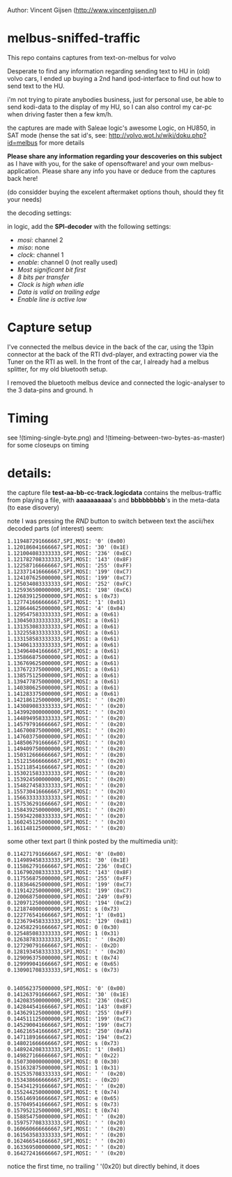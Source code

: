 Author: Vincent Gijsen (http://www.vincentgijsen.nl)

# melbus-sniffed-traffic
This repo contains captures from text-on-melbus for volvo

Desperate to find any information regarding sending text to HU in (old) volvo cars, I ended up buying a 2nd hand ipod-interface to find out how to send text to the HU.

i'm not trying to pirate anybodies business, just for personal use, be able to send kodi-data to the display of my HU, so I can also control my car-pc when driving faster then a few km/h.

the captures are made with Saleae logic's awesome Logic, on HU850, in SAT mode (hense the sat id's, see: http://volvo.wot.lv/wiki/doku.php?id=melbus for more details

**Please share any information regarding your descoveries on this subject** as I have with you, for the sake of opensoftware! and your own melbus-application. Please share any info you have or deduce from the captures back here!

(do considder buying the excelent aftermaket options thouh, should they fit your needs)

the decoding settings:

in logic, add the **SPI-decoder** with the following settings:

* *mosi*: channel 2
* *miso*: none
* *clock*: channel 1
* *enable*: channel 0 (not really used)
* *Most significant bit first*
* *8 bits per transfer*
* *Clock is high when idle*
* *Data is valid on trailing edge*
* *Enable line is active low*

# Capture setup

I've connected the melbus device in the back of the car, using the 13pin connector at the back of the RTI dvd-player, and extracting power via the Tuner on the RTI as well.
In the front of the car, I already had a melbus splitter, for my old bluetooth setup.

I removed the bluetooth melbus device and connected the logic-analyser to the 3 data-pins and ground. h


# Timing
see !(timing-single-byte.png) and !(timeing-between-two-bytes-as-master) for some closeups on timing


# details:

the capture file **test-aa-bb-cc-track.logicdata** contains the melbus-traffic from playing a file, with **aaaaaaaaaa**'s and **bbbbbbbbb**'s in the meta-data (to ease disovery)

note I was pressing the *RND* button to switch between text
the ascii/hex decoded parts (of interest) seem:

```csv
1.119487291666667,SPI,MOSI: '0' (0x00)
1.120186041666667,SPI,MOSI: '30' (0x1E)
1.121004083333333,SPI,MOSI: '236' (0xEC)
1.121782708333333,SPI,MOSI: '143' (0x8F)
1.122587166666667,SPI,MOSI: '255' (0xFF)
1.123371416666667,SPI,MOSI: '199' (0xC7)
1.124107625000000,SPI,MOSI: '199' (0xC7)
1.125034083333333,SPI,MOSI: '252' (0xFC)
1.125936500000000,SPI,MOSI: '198' (0xC6)
1.126839125000000,SPI,MOSI: s (0x73)
1.127741666666667,SPI,MOSI: '1' (0x01)
1.128644625000000,SPI,MOSI: '4' (0x04)
1.129547583333333,SPI,MOSI: a (0x61)
1.130450333333333,SPI,MOSI: a (0x61)
1.131353083333333,SPI,MOSI: a (0x61)
1.132255833333333,SPI,MOSI: a (0x61)
1.133158583333333,SPI,MOSI: a (0x61)
1.134061333333333,SPI,MOSI: a (0x61)
1.134964041666667,SPI,MOSI: a (0x61)
1.135866875000000,SPI,MOSI: a (0x61)
1.136769625000000,SPI,MOSI: a (0x61)
1.137672375000000,SPI,MOSI: a (0x61)
1.138575125000000,SPI,MOSI: a (0x61)
1.139477875000000,SPI,MOSI: a (0x61)
1.140380625000000,SPI,MOSI: a (0x61)
1.141283375000000,SPI,MOSI: a (0x61)
1.142186125000000,SPI,MOSI: ' ' (0x20)
1.143089083333333,SPI,MOSI: ' ' (0x20)
1.143992000000000,SPI,MOSI: ' ' (0x20)
1.144894958333333,SPI,MOSI: ' ' (0x20)
1.145797916666667,SPI,MOSI: ' ' (0x20)
1.146700875000000,SPI,MOSI: ' ' (0x20)
1.147603750000000,SPI,MOSI: ' ' (0x20)
1.148506791666667,SPI,MOSI: ' ' (0x20)
1.149409750000000,SPI,MOSI: ' ' (0x20)
1.150312666666667,SPI,MOSI: ' ' (0x20)
1.151215666666667,SPI,MOSI: ' ' (0x20)
1.152118541666667,SPI,MOSI: ' ' (0x20)
1.153021583333333,SPI,MOSI: ' ' (0x20)
1.153924500000000,SPI,MOSI: ' ' (0x20)
1.154827458333333,SPI,MOSI: ' ' (0x20)
1.155730416666667,SPI,MOSI: ' ' (0x20)
1.156633333333333,SPI,MOSI: ' ' (0x20)
1.157536291666667,SPI,MOSI: ' ' (0x20)
1.158439250000000,SPI,MOSI: ' ' (0x20)
1.159342208333333,SPI,MOSI: ' ' (0x20)
1.160245125000000,SPI,MOSI: ' ' (0x20)
1.161148125000000,SPI,MOSI: ' ' (0x20)
```

some other text part (I think posted by the multimedia unit):

```
0.114271791666667,SPI,MOSI: '0' (0x00)
0.114989458333333,SPI,MOSI: '30' (0x1E)
0.115862791666667,SPI,MOSI: '236' (0xEC)
0.116790208333333,SPI,MOSI: '143' (0x8F)
0.117556875000000,SPI,MOSI: '255' (0xFF)
0.118364625000000,SPI,MOSI: '199' (0xC7)
0.119142250000000,SPI,MOSI: '199' (0xC7)
0.120068750000000,SPI,MOSI: '249' (0xF9)
0.120971250000000,SPI,MOSI: '194' (0xC2)
0.121874000000000,SPI,MOSI: s (0x73)
0.122776541666667,SPI,MOSI: '1' (0x01)
0.123679458333333,SPI,MOSI: '129' (0x81)
0.124582291666667,SPI,MOSI: 0 (0x30)
0.125485083333333,SPI,MOSI: 1 (0x31)
0.126387833333333,SPI,MOSI: ' ' (0x20)
0.127290791666667,SPI,MOSI: - (0x2D)
0.128193458333333,SPI,MOSI: ' ' (0x20)
0.129096375000000,SPI,MOSI: t (0x74)
0.129999041666667,SPI,MOSI: e (0x65)
0.130901708333333,SPI,MOSI: s (0x73)


0.140562375000000,SPI,MOSI: '0' (0x00)
0.141263791666667,SPI,MOSI: '30' (0x1E)
0.142083500000000,SPI,MOSI: '236' (0xEC)
0.142844541666667,SPI,MOSI: '143' (0x8F)
0.143629125000000,SPI,MOSI: '255' (0xFF)
0.144511125000000,SPI,MOSI: '199' (0xC7)
0.145290041666667,SPI,MOSI: '199' (0xC7)
0.146216541666667,SPI,MOSI: '250' (0xFA)
0.147118916666667,SPI,MOSI: '194' (0xC2)
0.148021666666667,SPI,MOSI: s (0x73)
0.148924208333333,SPI,MOSI: '1' (0x01)
0.149827166666667,SPI,MOSI: " (0x22)
0.150730000000000,SPI,MOSI: 0 (0x30)
0.151632875000000,SPI,MOSI: 1 (0x31)
0.152535708333333,SPI,MOSI: ' ' (0x20)
0.153438666666667,SPI,MOSI: - (0x2D)
0.154341291666667,SPI,MOSI: ' ' (0x20)
0.155244250000000,SPI,MOSI: t (0x74)
0.156146916666667,SPI,MOSI: e (0x65)
0.157049541666667,SPI,MOSI: s (0x73)
0.157952125000000,SPI,MOSI: t (0x74)
0.158854750000000,SPI,MOSI: ' ' (0x20)
0.159757708333333,SPI,MOSI: ' ' (0x20)
0.160660666666667,SPI,MOSI: ' ' (0x20)
0.161563583333333,SPI,MOSI: ' ' (0x20)
0.162466541666667,SPI,MOSI: ' ' (0x20)
0.163369500000000,SPI,MOSI: ' ' (0x20)
0.164272416666667,SPI,MOSI: ' ' (0x20)
```
notice the first time, no trailing ' '(0x20) but directly behind, it does
